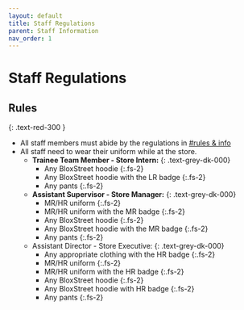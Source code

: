 ```yaml
---
layout: default
title: Staff Regulations
parent: Staff Information
nav_order: 1
---
```


# Staff Regulations 

## Rules
{: .text-red-300 } 
* All staff members must abide by the regulations in [#rules & info](https://discord.gg/bloxstreet)
* All staff need to wear their uniform while at the store.
  * **Trainee Team Member - Store Intern:**
  {: .text-grey-dk-000}
      * Any BloxStreet hoodie
      {:.fs-2}
      * Any BloxStreet hoodie with the LR badge
      {:.fs-2}
      * Any pants
      {:.fs-2}
  * **Assistant Supervisor - Store Manager:**
  {: .text-grey-dk-000}
      * MR/HR uniform
      {:.fs-2}
      * MR/HR uniform with the MR badge
      {:.fs-2}
      * Any BloxStreet hoodie
      {:.fs-2}
      * Any BloxStreet hoodie with the MR badge
      {:.fs-2}
      * Any pants
      {:.fs-2}
  * Assistant Director - Store Executive:
  {: .text-grey-dk-000}
      * Any appropriate clothing with the HR badge
      {:.fs-2}
      * MR/HR uniform
      {:.fs-2}
      * MR/HR uniform with the HR badge
      {:.fs-2}
      * Any BloxStreet hoodie
      {:.fs-2}
      * Any BloxStreet hoodie with HR badge
      {:.fs-2}
      * Any pants
      {:.fs-2}
